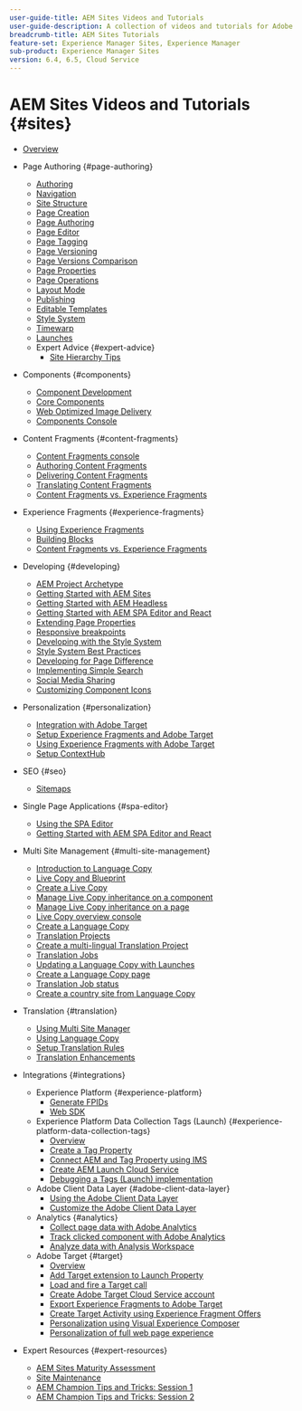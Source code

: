 ```yaml
---
user-guide-title: AEM Sites Videos and Tutorials
user-guide-description: A collection of videos and tutorials for Adobe Experience Manager Sites.
breadcrumb-title: AEM Sites Tutorials
feature-set: Experience Manager Sites, Experience Manager
sub-product: Experience Manager Sites
version: 6.4, 6.5, Cloud Service
---
```


# AEM Sites Videos and Tutorials {#sites}

+ [Overview](overview.md)
+ Page Authoring {#page-authoring}
  + [Authoring](page-authoring/aem-sites-authoring-overview.md)
  + [Navigation](page-authoring/basic-handling-sites-feature-video-use.md)
  + [Site Structure](page-authoring/content-hierarchy-feature-video-use.md)
  + [Page Creation](page-authoring/creating-page-feature-video-use.md)
  + [Page Authoring](page-authoring/page-authoring-overview-feature-video-use.md)
  + [Page Editor](page-authoring/page-editor-feature-video-use.md)
  + [Page Tagging](page-authoring/page-tagging-feature-video-use.md)
  + [Page Versioning](page-authoring/page-versioning-feature-video-use.md)
  + [Page Versions Comparison](page-authoring/page-diff-feature-video-use.md)
  + [Page Properties](page-authoring/page-properties-feature-video-understand.md)
  + [Page Operations](page-authoring/page-operations-feature-video-use.md)
  + [Layout Mode](page-authoring/responsive-layout-feature-video-understand.md)
  + [Publishing](page-authoring/publication-management-feature-video-use.md)
  + [Editable Templates](page-authoring/template-editor-feature-video-use.md)
  + [Style System](page-authoring/style-system-feature-video-use.md)
  + [Timewarp](page-authoring/timewarp-feature-video-use.md)
  + [Launches](page-authoring/launches.md)
  + Expert Advice {#expert-advice}
    + [Site Hierarchy Tips](page-authoring/expert-advice/site-hierarchy.md)
+ Components {#components}
  + [Component Development](components/component-development.md)
  + [Core Components](components/core-components-feature-video-understand.md)
  + [Web Optimized Image Delivery](components/web-optimized-image-delivery.md)
  + [Components Console](components/components-console-feature-video-use.md)
+ Content Fragments {#content-fragments}
  + [Content Fragments console](https://experienceleague.adobe.com/docs/experience-manager-learn/content-fragments-console/overview.html)
  + [Authoring Content Fragments](content-fragments/content-fragments-feature-video-use.md)
  + [Delivering Content Fragments](content-fragments/content-fragments-delivery-feature-video-use.md)
  + [Translating Content Fragments](content-fragments/content-fragments-translation-feature-video-use.md)
  + [Content Fragments vs. Experience Fragments](content-fragments/understand-content-fragments-and-experience-fragments.md)
+ Experience Fragments {#experience-fragments}
  + [Using Experience Fragments](experience-fragments/experience-fragments-feature-video-use.md)
  + [Building Blocks](experience-fragments/building-blocks.md)
  + [Content Fragments vs. Experience Fragments](https://experienceleague.adobe.com/docs/experience-manager-learn/sites/content-fragments/understand-content-fragments-and-experience-fragments.html)
  
+ Developing {#developing}
  + [AEM Project Archetype](developing/aem-project-archetype.md)
  + [Getting Started with AEM Sites](https://experienceleague.adobe.com/docs/experience-manager-learn/getting-started-wknd-tutorial-develop/overview.html)
  + [Getting Started with AEM Headless](https://experienceleague.adobe.com/docs/experience-manager-learn/getting-started-with-aem-headless/overview.html)
  + [Getting Started with AEM SPA Editor and React](https://experienceleague.adobe.com/docs/experience-manager-learn/getting-started-with-aem-headless/spa-editor/react/overview.html)
  + [Extending Page Properties](developing/page-properties-technical-video-develop.md)
  + [Responsive breakpoints](developing/responsive-breakpoints.md)
  + [Developing with the Style System](developing/style-system-technical-video-understand.md)
  + [Style System Best Practices](developing/style-organization-style-system-understand-article.md)
  + [Developing for Page Difference](developing/page-diff-technical-video-develop.md)
  + [Implementing Simple Search](developing/search-tutorial-develop.md)
  + [Social Media Sharing](developing/social-media-sharing-technical-video-use.md)
  + [Customizing Component Icons](developing/component-icons-technical-video-develop.md)
+ Personalization {#personalization}
  + [Integration with Adobe Target](https://helpx.adobe.com/marketing-cloud/how-to/aem-target.html)
  + [Setup Experience Fragments and Adobe Target](personalization/experience-fragment-target-technical-video-setup.md)
  + [Using Experience Fragments with Adobe Target](personalization/experience-fragment-target-offer-feature-video-use.md)
  + [Setup ContextHub](personalization/context-hub-technical-video-setup.md)
+ SEO {#seo}
  + [Sitemaps](./seo/sitemaps.md)
+ Single Page Applications {#spa-editor}
  + [Using the SPA Editor](spa-editor/spa-editor-framework-feature-video-use.md)
  + [Getting Started with AEM SPA Editor and React](https://experienceleague.adobe.com/docs/experience-manager-learn/getting-started-with-aem-headless/spa-editor/react/overview.html)
+ Multi Site Management {#multi-site-management}
  + [Introduction to Language Copy](./multi-site-management/language-copy-overview.md)
  + [Live Copy and Blueprint](./multi-site-management/live-copy-and-blueprint.md)
  + [Create a Live Copy](./multi-site-management/create-live-copy.md)
  + [Manage Live Copy inheritance on a component](./multi-site-management/manage-component-inheritance-live-copy.md)
  + [Manage Live Copy inheritance on a page](./multi-site-management/manage-page-inheritance-live-copy.md)
  + [Live Copy overview console](./multi-site-management/live-copy-overview-console.md)
  + [Create a Language Copy](./multi-site-management/create-language-copy.md)
  + [Translation Projects](./multi-site-management/manage-translation-projects.md)
  + [Create a multi-lingual Translation Project](./multi-site-management/create-multinational-translational-project.md)
  + [Translation Jobs](./multi-site-management/create-translation-job.md)
  + [Updating a Language Copy with Launches](./multi-site-management/updating-language-copy.md)
  + [Create a Language Copy page](./multi-site-management/create-new-page-language-copy.md)
  + [Translation Job status](./multi-site-management/translation-job-status.md)
  + [Create a country site from Language Copy](./multi-site-management/create-new-site.md)
+ Translation {#translation}
  + [Using Multi Site Manager](translation/multi-site-manager-feature-video-use.md)
  + [Using Language Copy](translation/language-copy-feature-video-use.md)
  + [Setup Translation Rules](translation/translation-rules-editor-technical-video-setup.md)
  + [Translation Enhancements](translation/translation-enhancements-feature-video-use.md)
+ Integrations {#integrations}
  + Experience Platform {#experience-platform}
    + [Generate FPIDs](integrations/platform/fpid.md)
    + [Web SDK](integrations/platform/web-sdk.md)
  + Experience Platform Data Collection Tags (Launch) {#experience-platform-data-collection-tags}
    + [Overview](integrations/experience-platform/data-collection/tags/overview.md)
    + [Create a Tag Property](integrations/experience-platform/data-collection/tags/create-tag-property.md)
    + [Connect AEM and Tag Property using IMS](integrations/experience-platform/data-collection/tags/connect-aem-tag-property-using-ims.md)
    + [Create AEM Launch Cloud Service](integrations/experience-platform/data-collection/tags/create-aem-launch-cloud-service.md)
    + [Debugging a Tags (Launch) implementation](integrations/experience-platform/data-collection/tags/debug-tags-implementation.md)
  + Adobe Client Data Layer {#adobe-client-data-layer}
    + [Using the Adobe Client Data Layer](integrations/adobe-client-data-layer/data-layer-overview.md)
    + [Customize the Adobe Client Data Layer](integrations/adobe-client-data-layer/data-layer-customize.md)
  + Analytics {#analytics}
    + [Collect page data with Adobe Analytics](integrations/analytics/collect-data-analytics.md)
    + [Track clicked component with Adobe Analytics](integrations/analytics/track-clicked-component.md)
    + [Analyze data with Analysis Workspace](integrations/analytics/create-analytics-workspace.md)
  + Adobe Target {#target}
    + [Overview](integrations/adobe-target/overview.md)
    + [Add Target extension to Launch Property](integrations/adobe-target/add-target-launch-extension.md)
    + [Load and fire a Target call](integrations/adobe-target/load-and-fire-target.md)
    + [Create Adobe Target Cloud Service account](integrations/adobe-target/setup-aem-target-cloud-service.md)
    + [Export Experience Fragments to Adobe Target](integrations/adobe-target/export-experience-fragment-target.md)
    + [Create Target Activity using Experience Fragment Offers](integrations/adobe-target/create-target-activity.md)
    + [Personalization using Visual Experience Composer](integrations/adobe-target/personalization-using-vec.md)
    + [Personalization of full web page experience](integrations/adobe-target/personalization-web-page.md)
+ Expert Resources {#expert-resources}
  + [AEM Sites Maturity Assessment](expert-resources/maturity-assessment.md)
  + [Site Maintenance](expert-resources/site-maintenance.md)
  + [AEM Champion Tips and Tricks: Session 1](expert-resources/champion-tips-1.md)
  + [AEM Champion Tips and Tricks: Session 2](expert-resources/champion-tips-2.md)